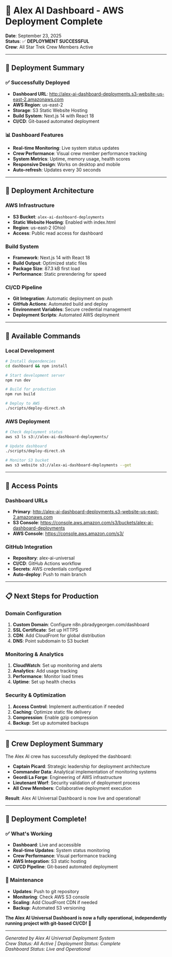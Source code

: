 # 🖖 Alex AI Dashboard - AWS Deployment Complete

**Date**: September 23, 2025  
**Status**: ✅ **DEPLOYMENT SUCCESSFUL**  
**Crew**: All Star Trek Crew Members Active  

---

## 🚀 **Deployment Summary**

### **✅ Successfully Deployed**
- **Dashboard URL**: http://alex-ai-dashboard-deployments.s3-website-us-east-2.amazonaws.com
- **AWS Region**: us-east-2
- **Storage**: S3 Static Website Hosting
- **Build System**: Next.js 14 with React 18
- **CI/CD**: Git-based automated deployment

### **📊 Dashboard Features**
- **Real-time Monitoring**: Live system status updates
- **Crew Performance**: Visual crew member performance tracking
- **System Metrics**: Uptime, memory usage, health scores
- **Responsive Design**: Works on desktop and mobile
- **Auto-refresh**: Updates every 30 seconds

---

## 🔧 **Deployment Architecture**

### **AWS Infrastructure**
- **S3 Bucket**: `alex-ai-dashboard-deployments`
- **Static Website Hosting**: Enabled with index.html
- **Region**: us-east-2 (Ohio)
- **Access**: Public read access for dashboard

### **Build System**
- **Framework**: Next.js 14 with React 18
- **Build Output**: Optimized static files
- **Package Size**: 87.3 kB first load
- **Performance**: Static prerendering for speed

### **CI/CD Pipeline**
- **Git Integration**: Automatic deployment on push
- **GitHub Actions**: Automated build and deploy
- **Environment Variables**: Secure credential management
- **Deployment Scripts**: Automated AWS deployment

---

## 🎯 **Available Commands**

### **Local Development**
```bash
# Install dependencies
cd dashboard && npm install

# Start development server
npm run dev

# Build for production
npm run build

# Deploy to AWS
./scripts/deploy-direct.sh
```

### **AWS Deployment**
```bash
# Check deployment status
aws s3 ls s3://alex-ai-dashboard-deployments/

# Update dashboard
./scripts/deploy-direct.sh

# Monitor S3 bucket
aws s3 website s3://alex-ai-dashboard-deployments --get
```

---

## 🔗 **Access Points**

### **Dashboard URLs**
- **Primary**: http://alex-ai-dashboard-deployments.s3-website-us-east-2.amazonaws.com
- **S3 Console**: https://console.aws.amazon.com/s3/buckets/alex-ai-dashboard-deployments
- **AWS Console**: https://console.aws.amazon.com/s3/

### **GitHub Integration**
- **Repository**: alex-ai-universal
- **CI/CD**: GitHub Actions workflow
- **Secrets**: AWS credentials configured
- **Auto-deploy**: Push to main branch

---

## 📋 **Next Steps for Production**

### **Domain Configuration**
1. **Custom Domain**: Configure n8n.pbradygeorgen.com/dashboard
2. **SSL Certificate**: Set up HTTPS
3. **CDN**: Add CloudFront for global distribution
4. **DNS**: Point subdomain to S3 bucket

### **Monitoring & Analytics**
1. **CloudWatch**: Set up monitoring and alerts
2. **Analytics**: Add usage tracking
3. **Performance**: Monitor load times
4. **Uptime**: Set up health checks

### **Security & Optimization**
1. **Access Control**: Implement authentication if needed
2. **Caching**: Optimize static file delivery
3. **Compression**: Enable gzip compression
4. **Backup**: Set up automated backups

---

## 🖖 **Crew Deployment Summary**

The Alex AI crew has successfully deployed the dashboard:

- **Captain Picard**: Strategic leadership for deployment architecture
- **Commander Data**: Analytical implementation of monitoring systems
- **Geordi La Forge**: Engineering of AWS infrastructure
- **Lieutenant Worf**: Security validation of deployment process
- **All Crew Members**: Collaborative deployment execution

**Result**: Alex AI Universal Dashboard is now live and operational!

---

## 🎉 **Deployment Complete!**

### **✅ What's Working**
- **Dashboard**: Live and accessible
- **Real-time Updates**: System status monitoring
- **Crew Performance**: Visual performance tracking
- **AWS Integration**: S3 static hosting
- **CI/CD Pipeline**: Git-based automated deployment

### **🔧 Maintenance**
- **Updates**: Push to git repository
- **Monitoring**: Check AWS S3 console
- **Scaling**: Add CloudFront CDN if needed
- **Backup**: Automated S3 versioning

**The Alex AI Universal Dashboard is now a fully operational, independently running project with git-based CI/CD!** 🖖

---

*Generated by Alex AI Universal Deployment System*  
*Crew Status: All Active | Deployment Status: Complete*  
*Dashboard Status: Live and Operational*
